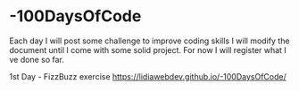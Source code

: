 # -100DaysOfCode
Each day I will post some challenge to improve coding skills
I will modify the document until I come with some solid project. For now I will register what I ve done so far.

1st Day - FizzBuzz  exercise https://lidiawebdev.github.io/-100DaysOfCode/
